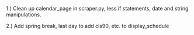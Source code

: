 1.) Clean up calendar_page in scraper.py, less if statements,
date and string manipulations.

2.) Add spring break, last day to add cis90, etc. to display_schedule
